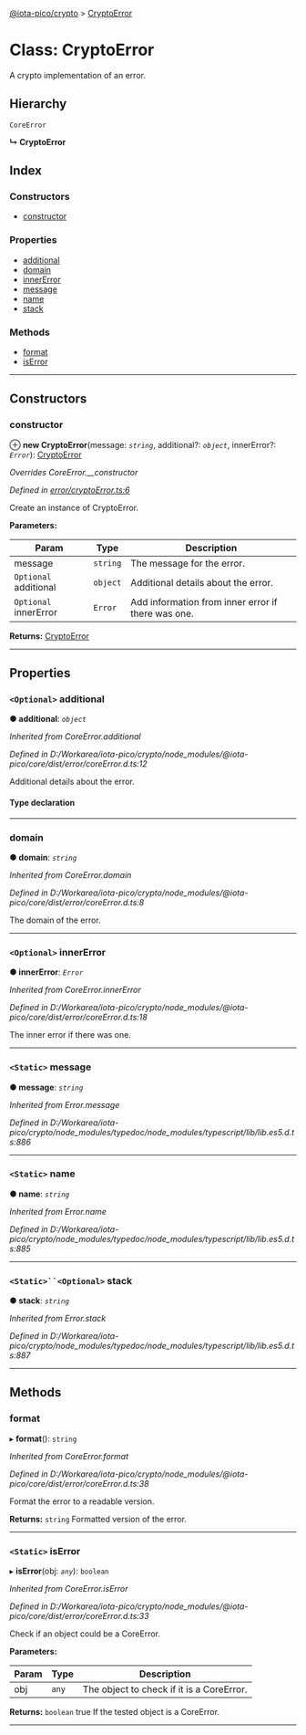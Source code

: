 [@iota-pico/crypto](../README.md) > [CryptoError](../classes/cryptoerror.md)

# Class: CryptoError

A crypto implementation of an error.

## Hierarchy

 `CoreError`

**↳ CryptoError**

## Index

### Constructors

* [constructor](cryptoerror.md#constructor)

### Properties

* [additional](cryptoerror.md#additional)
* [domain](cryptoerror.md#domain)
* [innerError](cryptoerror.md#innererror)
* [message](cryptoerror.md#message)
* [name](cryptoerror.md#name)
* [stack](cryptoerror.md#stack)

### Methods

* [format](cryptoerror.md#format)
* [isError](cryptoerror.md#iserror)

---

## Constructors

<a id="constructor"></a>

###  constructor

⊕ **new CryptoError**(message: *`string`*, additional?: *`object`*, innerError?: *`Error`*): [CryptoError](cryptoerror.md)

*Overrides CoreError.__constructor*

*Defined in [error/cryptoError.ts:6](https://github.com/iota-pico/crypto/blob/b1e71f4/src/error/cryptoError.ts#L6)*

Create an instance of CryptoError.

**Parameters:**

| Param | Type | Description |
| ------ | ------ | ------ |
| message | `string` |  The message for the error. |
| `Optional` additional | `object` |  Additional details about the error. |
| `Optional` innerError | `Error` |  Add information from inner error if there was one. |

**Returns:** [CryptoError](cryptoerror.md)

___

## Properties

<a id="additional"></a>

### `<Optional>` additional

**● additional**: *`object`*

*Inherited from CoreError.additional*

*Defined in D:/Workarea/iota-pico/crypto/node_modules/@iota-pico/core/dist/error/coreError.d.ts:12*

Additional details about the error.

#### Type declaration

[id: `string`]: `any`

___
<a id="domain"></a>

###  domain

**● domain**: *`string`*

*Inherited from CoreError.domain*

*Defined in D:/Workarea/iota-pico/crypto/node_modules/@iota-pico/core/dist/error/coreError.d.ts:8*

The domain of the error.

___
<a id="innererror"></a>

### `<Optional>` innerError

**● innerError**: *`Error`*

*Inherited from CoreError.innerError*

*Defined in D:/Workarea/iota-pico/crypto/node_modules/@iota-pico/core/dist/error/coreError.d.ts:18*

The inner error if there was one.

___
<a id="message"></a>

### `<Static>` message

**● message**: *`string`*

*Inherited from Error.message*

*Defined in D:/Workarea/iota-pico/crypto/node_modules/typedoc/node_modules/typescript/lib/lib.es5.d.ts:886*

___
<a id="name"></a>

### `<Static>` name

**● name**: *`string`*

*Inherited from Error.name*

*Defined in D:/Workarea/iota-pico/crypto/node_modules/typedoc/node_modules/typescript/lib/lib.es5.d.ts:885*

___
<a id="stack"></a>

### `<Static>``<Optional>` stack

**● stack**: *`string`*

*Inherited from Error.stack*

*Defined in D:/Workarea/iota-pico/crypto/node_modules/typedoc/node_modules/typescript/lib/lib.es5.d.ts:887*

___

## Methods

<a id="format"></a>

###  format

▸ **format**(): `string`

*Inherited from CoreError.format*

*Defined in D:/Workarea/iota-pico/crypto/node_modules/@iota-pico/core/dist/error/coreError.d.ts:38*

Format the error to a readable version.

**Returns:** `string`
Formatted version of the error.

___
<a id="iserror"></a>

### `<Static>` isError

▸ **isError**(obj: *`any`*): `boolean`

*Inherited from CoreError.isError*

*Defined in D:/Workarea/iota-pico/crypto/node_modules/@iota-pico/core/dist/error/coreError.d.ts:33*

Check if an object could be a CoreError.

**Parameters:**

| Param | Type | Description |
| ------ | ------ | ------ |
| obj | `any` |  The object to check if it is a CoreError. |

**Returns:** `boolean`
true If the tested object is a CoreError.

___

